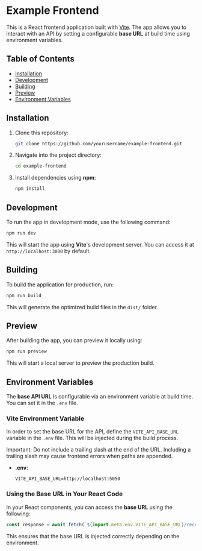 # Example Frontend

This is a React frontend application built with [Vite](https://vitejs.dev/). The app allows you to interact with an API by setting a configurable **base URL** at build time using environment variables.

## Table of Contents

- [Installation](#installation)
- [Development](#development)
- [Building](#building)
- [Preview](#preview)
- [Environment Variables](#environment-variables)

## Installation

1. Clone this repository:

   ```bash
   git clone https://github.com/yourusername/example-frontend.git
   ```

2. Navigate into the project directory:

   ```bash
   cd example-frontend
   ```

3. Install dependencies using **npm**:

   ```bash
   npm install
   ```

## Development

To run the app in development mode, use the following command:

```bash
npm run dev
```

This will start the app using **Vite**'s development server. You can access it at `http://localhost:3000` by default.

## Building

To build the application for production, run:

```bash
npm run build
```

This will generate the optimized build files in the `dist/` folder.

## Preview

After building the app, you can preview it locally using:

```bash
npm run preview
```

This will start a local server to preview the production build.

## Environment Variables

The **base API URL** is configurable via an environment variable at build time. You can set it in the `.env` file.

### Vite Environment Variable

In order to set the base URL for the API, define the `VITE_API_BASE_URL` variable in the `.env` file. This will be injected during the build process.

Important: Do not include a trailing slash at the end of the URL. Including a trailing slash may cause frontend errors when paths are appended.

- **.env**:

  ```env
  VITE_API_BASE_URL=http://localhost:5050
  ```

### Using the Base URL in Your React Code

In your React components, you can access the **base URL** using the following:

```javascript
const response = await fetch(`${import.meta.env.VITE_API_BASE_URL}/record/`);
```

This ensures that the base URL is injected correctly depending on the environment.
